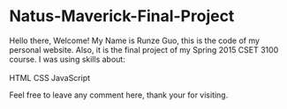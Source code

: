 # Natus-Maverick-Final-Project

Hello there, Welcome!
My Name is Runze Guo, this is the code of my personal website.
Also, it is the final project of my Spring 2015 CSET 3100 course.
I was using skills about:<br><br>
  HTML    CSS   JavaScript

Feel free to leave any comment here, thank your for visiting.

